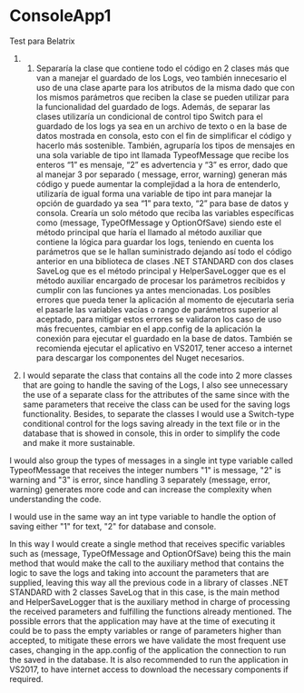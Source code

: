 # ConsoleApp1
Test para Belatrix
1.	1.	Separaría la clase que contiene todo el código en 2 clases más que van a manejar el guardado de los Logs, veo también innecesario el uso de una clase aparte para los atributos de la misma dado que con los mismos parámetros que reciben la clase se pueden utilizar para la funcionalidad del guardado de logs. Además, de separar las clases utilizaría un condicional de control tipo Switch para el guardado de los logs ya sea en un archivo de texto o en la base de datos mostrada en consola, esto con el fin de simplificar el código y hacerlo más sostenible. También, agruparía los tipos de mensajes en una sola variable de tipo int llamada TypeofMessage que recibe los enteros  “1” es mensaje, “2” es advertencia y “3” es error, dado que al manejar 3 por separado ( message, error, warning) generan más código y puede aumentar la complejidad a la hora de entenderlo, utilizaría de igual forma una variable de tipo int para manejar la opción de guardado ya sea “1” para texto, “2” para base de datos y consola. Crearía un solo método que reciba las variables específicas como (message, TypeOfMessage y OptionOfSave)  siendo este el  método principal que haría el llamado al método auxiliar  que contiene la lógica para guardar los logs, teniendo en cuenta los parámetros que se le hallan suministrado dejando así todo el código anterior en una biblioteca de clases .NET STANDARD con dos clases SaveLog que es el método principal y HelperSaveLogger que es el método auxiliar encargado de procesar los parámetros recibidos y cumplir con las funciones ya antes mencionadas.
Los posibles errores que pueda tener la aplicación al momento de ejecutarla seria el pasarle las variables vacías o rango de parámetros superior al aceptado, para mitigar estos errores  se validaron los caso de uso más frecuentes, cambiar en el app.config de la aplicación la conexión para ejecutar el guardado en la base de datos. También se recomienda ejecutar el aplicativo en VS2017, tener acceso a internet para descargar los componentes del Nuget necesarios. 


2.	I would separate the class that contains all the code into 2 more classes that are going to handle the saving of the Logs, I also see unnecessary the use of a separate class for the attributes of the same since with the same parameters that receive the class can be used for the saving logs functionality. Besides, to separate the classes I would use a Switch-type conditional control for the logs saving already in the text file or in the database that is showed in console, this in order to simplify the code and make it more sustainable. 

I would also group the types of messages in a single int type variable called TypeofMessage that receives the integer numbers "1" is message, "2" is warning and "3" is error, since handling 3 separately (message, error, warning) generates more code and can increase the complexity when understanding the code. 

I would use in the same way an int type variable to handle the option of saving either "1" for text, "2" for database and console. 

In this way I would create a single method that receives specific variables such as (message, TypeOfMessage and OptionOfSave) being this the main method that would make the call to the auxiliary method that contains the logic to save the logs and taking into account the parameters that are supplied, leaving this way all the previous code in a library of classes .NET STANDARD with 2 classes SaveLog that in this case, is the main method and HelperSaveLogger that is the auxiliary method in charge of processing the received parameters and fulfilling the functions already mentioned.
The possible errors that the application may have at the time of executing it could be to pass the empty variables or range of parameters higher than accepted, to mitigate these errors we have validate the most frequent use cases, changing in the app.config of the application the connection to run the saved in the database. It is also recommended to run the application in VS2017, to have internet access to download the necessary components if required.


